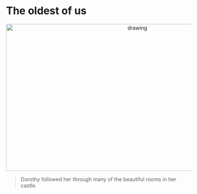 
<h1>The oldest of us</h1> <p align="center">
<p align="center">



<img src="https://i.imgur.com/lvWKNlM.png" alt="drawing" width="700" height="400"/>

> Dorothy followed her through many of the beautiful rooms in her castle.
